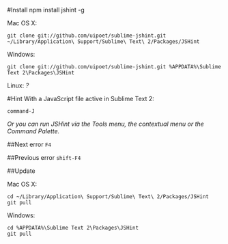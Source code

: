 #Install
    npm install jshint -g

Mac OS X:

    git clone git://github.com/uipoet/sublime-jshint.git ~/Library/Application\ Support/Sublime\ Text\ 2/Packages/JSHint

Windows:

    git clone git://github.com/uipoet/sublime-jshint.git %APPDATA%\Sublime Text 2\Packages\JSHint

Linux: *?*

#Hint
With a JavaScript file active in Sublime Text 2:

`command-J`

*Or you can run JSHint via the Tools menu, the contextual menu or the Command Palette.*

##Next error
`F4`

##Previous error
`shift-F4`

##Update

Mac OS X:

    cd ~/Library/Application\ Support/Sublime\ Text\ 2/Packages/JSHint
    git pull

Windows:

    cd %APPDATA%\Sublime Text 2\Packages\JSHint
    git pull

